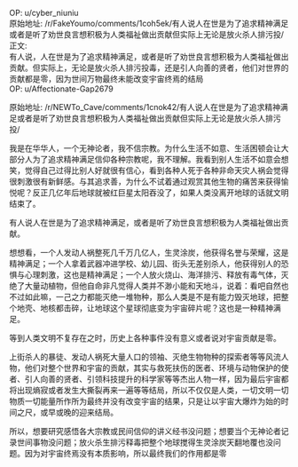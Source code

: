 
OP: u/cyber_niuniu  
原始地址: /r/FakeYoumo/comments/1coh5ek/有人说人在世是为了追求精神满足或者是听了劝世良言想积极为人类福祉做出贡献但实际上无论是放火杀人排污投/  
正文:  
有人说，人在世是为了追求精神满足，或者是听了劝世良言想积极为人类福祉做出贡献。但实际上，无论是放火杀人排污投毒，还是引人向善的贤者，他们对世界的贡献都是零，因为世间万物最终未能改变宇宙终焉的结局  
OP: u/Affectionate-Gap2679  

 原始地址: /r/NEWTo_Cave/comments/1cnok42/有人说人在世是为了追求精神满足或者是听了劝世良言想积极为人类福祉做出贡献但实际上无论是放火杀人排污投/  

 我是在华华人，一个无神论者，我不信宗教。为什么生活不如意、生活困顿会让大部分人为了追求精神满足信仰各种宗教呢，我不理解。我看到别人生活不如意会想笑，觉得自己过得比别人好就很有信心，看到各种人死于各种非命天灾人祸会觉得很刺激很有新鲜感。与其追求善，为什么不试着通过观赏其他生物的痛苦来获得愉悦呢？反正几亿年后地球就被红巨星太阳吞没了，如果人类没离开地球的话就文明结束了。

有人说人在世是为了追求精神满足，或者是听了劝世良言想积极为人类福祉做出贡献。

想想看，一个人发动人祸整死几千万几亿人，生灵涂炭，他获得名誉与荣耀，这是精神满足；一个人拿着武器冲进学校、幼儿园、街头无差别杀人，他获得别人的恐惧与心理刺激，这也是精神满足；一个人放火烧山、海洋排污、释放有毒气体，灭绝了大量动植物，但他自命非凡觉得人类并不渺小能和天地斗，说着：看吧自然也不过如此嘛，一己之力都能灭绝一堆物种，那么人类是不是有能力毁灭地球，把整个地壳、地核都击碎，让地球这个星球彻底变为宇宙碎片呢？这也是一种精神满足。

等到人类文明不复存在之时，历史上各种事件没有意义或者说对宇宙贡献是零。

上街杀人的暴徒、发动人祸死大量人口的领袖、灭绝生物物种的探索者等等风流人物，他们对整个世界和宇宙的贡献，其实与救死扶伤的医者、环境与动物保护的使者、引人向善的贤者、引领科技提升的科学家等等杰出人物一样，因为最后宇宙都将出现熵寂或者发生大撕裂再来一遍等等结局，所以不仅仅是人类，一切文明一切物质一切能量所作所为最终并没有改变宇宙的结果，只是让以宇宙大爆炸为始的时间之尺，或早或晚的迎来结局。

所以，想要研究感悟各大宗教或民间信仰的讲义经书没问题；想要当个无神论者记录世间事物没问题；放火杀生排污释毒把整个地球搅得生灵涂炭天翻地覆也没问题。因为对宇宙终焉没有本质影响，所以最终我们的作用都是零
